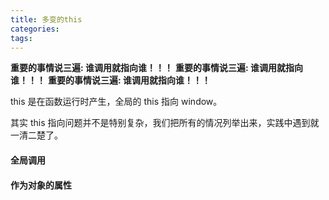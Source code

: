 ```yaml
---
title: 多变的this
categories:
tags:
---
```


**重要的事情说三遍: 谁调用就指向谁！！！**
**重要的事情说三遍: 谁调用就指向谁！！！**
**重要的事情说三遍: 谁调用就指向谁！！！**

this 是在函数运行时产生，全局的 this 指向 window。

其实 this 指向问题并不是特别复杂，我们把所有的情况列举出来，实践中遇到就一清二楚了。

#### 全局调用

#### 作为对象的属性
